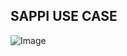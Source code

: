 ## SAPPI USE CASE

![Image](https://github.com/user-attachments/assets/1f4b63c4-3a5b-4996-94c3-f79831a885f3)
